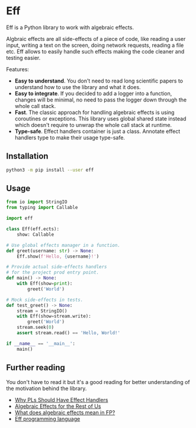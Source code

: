 # Eff

Eff is a Python library to work with algebraic effects.

Algbraic effects are all side-effects of a piece of code, like reading a user input, writing a text on the screen, doing network requests, reading a file etc. Eff allows to easily handle such effects making the code cleaner and testing easier.

Features:

+ **Easy to understand**. You don't need to read long scientific papers to understand how to use the library and what it does.
+ **Easy to integrate**. If you decided to add a logger into a function, changes will be minimal, no need to pass the logger down through the whole call stack.
+ **Fast**. The classic approach for handling algebraic effects is using coroutines or exceptions. This library uses global shared state instead which doesn't require to unwrap the whole call stack at runtime.
+ **Type-safe**. Effect handlers container is just a class. Annotate effect handlers type to make their usage type-safe.

## Installation

```bash
python3 -m pip install --user eff
```

## Usage

```python
from io import StringIO
from typing import Callable

import eff

class Eff(eff.ects):
    show: Callable

# Use global effects manager in a function.
def greet(username: str) -> None:
    Eff.show(f'Hello, {username}!')

# Provide actual side-effects handlers
# for the project prod entry point.
def main() -> None:
    with Eff(show=print):
        greet('World')

# Mock side-effects in tests.
def test_greet() -> None:
    stream = StringIO()
    with Eff(show=stream.write):
        greet('World')
    stream.seek(0)
    assert stream.read() == 'Hello, World!'

if __name__ == '__main__':
    main()
```

## Further reading

You don't have to read it but it's a good reading for better understanding of the motivation behind the library.

+ [Why PLs Should Have Effect Handlers](https://robotlolita.me/diary/2018/10/why-pls-need-effects/)
+ [Algebraic Effects for the Rest of Us](https://overreacted.io/algebraic-effects-for-the-rest-of-us/)
+ [What does algebraic effects mean in FP?](https://stackoverflow.com/a/57280373)
+ [Eff programming language](https://www.eff-lang.org/)
